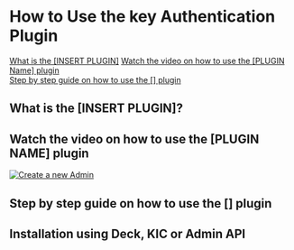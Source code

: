 # How to Use the key Authentication Plugin

[What is the [INSERT PLUGIN]](#what-is-the-insert-plugin)
[Watch the video on how to use the [PLUGIN Name] plugin](#watch-the-video-on-how-to-use-the-plugin-name-plugin) \
[Step by step guide on how to use the [] plugin](#step-by-step-guide-on-how-to-use-the--plugin)

## What is the [INSERT PLUGIN]?

## Watch the video on how to use the [PLUGIN NAME] plugin

[![Create a new Admin](./images/activate.png)](https://youtu.be/ "Create a new Admin")

## Step by step guide on how to use the [] plugin

## Installation using Deck, KIC or Admin API